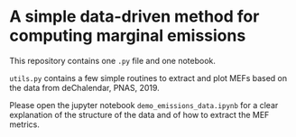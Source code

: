 # A simple data-driven method for computing marginal emissions

This repository  contains  one `.py` file and  one notebook.  

`utils.py` contains a few simple routines to extract and plot MEFs based on the data from deChalendar, PNAS, 2019. 

Please open the jupyter notebook `demo_emissions_data.ipynb` for a clear explanation of the structure of the data and of how to  extract the MEF metrics. 
